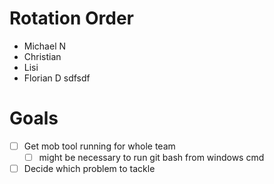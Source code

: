 # Rotation Order

- Michael N
- Christian
- Lisi 
- Florian D
sdfsdf

# Goals

- [ ] Get mob tool running for whole team
    - [ ] might be necessary to run git bash from windows cmd
- [ ] Decide which problem to tackle
